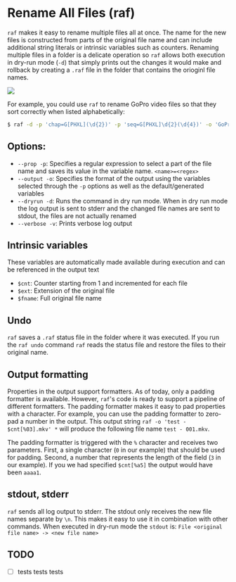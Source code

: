 # Rename All Files (raf) 

`raf` makes it easy to rename multiple files all at once. The name for the new files is constructed from parts of the original file name and can include additional string literals or intrinsic variables such as counters. Renaming multiple files in a folder is a delicate operation so `raf` allows both execution in dry-run mode (`-d`) that simply prints out the changes it would make and rollback by creating a `.raf` file in the folder that contains the orioginl file names.

![](media/raf.gif)

For example, you could use `raf` to rename GoPro video files so that they sort correctly when listed alphabetically:
```bash
$ raf -d -p 'chap=G[PHXL](\d{2})' -p 'seq=G[PHXL]\d{2}(\d{4})' -o 'GoPro_$seq_$chap$ext' *
```

## Options:
* `--prop -p`: Specifies a regular expression to select a part of the file name and saves its value in the variable name. `<name>=<regex>`
* `--output -o`: Specifies the format of the output using the variables selected through the `-p` options as well as the default/generated variables
* `--dryrun -d`: Runs the command in dry run mode. When in dry run mode the log output is sent to stderr and the changed file names are sent to stdout, the files are not actually renamed
* `--verbose -v`: Prints verbose log output

## Intrinsic variables
These variables are automatically made available during execution and can be referenced in the output text
* `$cnt`: Counter starting from 1 and incremented for each file
* `$ext`: Extension of the original file
* `$fname`: Full original file name

## Undo
`raf` saves a `.raf` status file in the folder where it was executed. If you run the `raf undo` command `raf` reads the status file and restore the files to their original name.

## Output formatting
Properties in the output support formatters. As of today, only a padding formatter is available. However, `raf`'s code is ready to support a pipeline of different formatters. The padding formatter makes it easy to pad properties with a character. For example, you can use the padding formatter to zero-pad a number in the output. This output string `raf -o 'test - $cnt[%03].mkv' *` will produce the following file name `test - 001.mkv`.

The padding formatter is triggered with the `%` character and receives two parameters. First, a single character (`0` in our example) that should be used for padding. Second, a number that represents the length of the field (`3` in our example). If you we had specified `$cnt[%a5]` the output would have been `aaaa1`.

## stdout, stderr
`raf` sends all log output to stderr. The stdout only receives the new file names separate by `\n`. This makes it easy to use it in combination with other commands. When executed in dry-run mode the `stdout` is: `File <original file name> -> <new file name>`

## TODO
- [ ] tests tests tests
